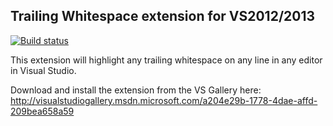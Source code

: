 ## Trailing Whitespace extension for VS2012/2013

[![Build status](https://ci.appveyor.com/api/projects/status/2n9cfl1lups6o7q4)](https://ci.appveyor.com/project/madskristensen/trailingwhitespace)

This extension will highlight any trailing whitespace on any line
in any editor in Visual Studio.

Download and install the extension from the VS Gallery here: http://visualstudiogallery.msdn.microsoft.com/a204e29b-1778-4dae-affd-209bea658a59
